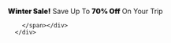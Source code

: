 <div class="w3-row w3-text-white w3-deep-orange" style="background:url({{site.url }}/assets/images/tex.png); padding: 1px 12px ;  z-index: 4;">
        <div class="aa"></div>
        <div class="w3-content" style="max-width: 1100px;">
          <span class="w3-col l12  m12 s12 w3-small w3-center" style="padding: 8px 0px ;"><span><b style="font-weight:900;">Winter Sale!</b> Save Up To <b style="font-weight:900;">70% Off</b> On Your Trip
            </span>
    
    
        </span></div>
      </div>